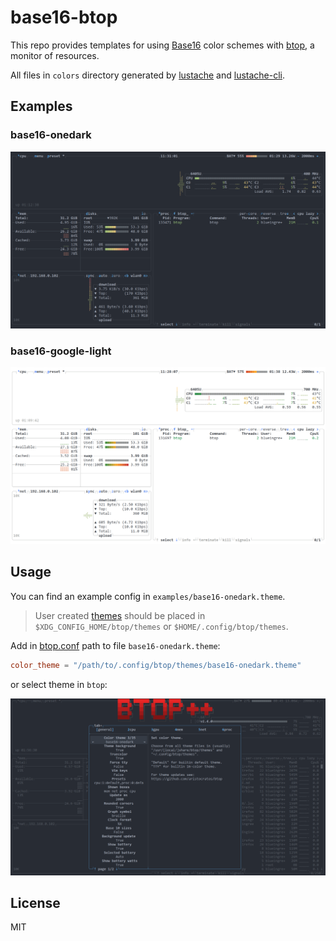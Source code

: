 # base16-btop

<!-- markdownlint-disable MD013 -->

This repo provides templates for using [Base16](https://github.com/tinted-theming/home) color schemes with [btop](https://github.com/aristocratos/btop), a monitor of resources.

All files in `colors` directory generated by [lustache](https://luarocks.org/modules/olivine-labs/lustache) and [lustache-cli](https://github.com/djmattyg007/lustache-cli).

## Examples

### base16-onedark

![Example nwg-dock with base16-onedark colorscheme](./examples/img/onedark.png)

### base16-google-light

![Example nwg-dock with base16-google-light colorscheme](./examples/img/google-light.png)

## Usage

You can find an example config in `examples/base16-onedark.theme`.

> User created [themes](https://github.com/aristocratos/btop?tab=readme-ov-file#themes) should be placed in `$XDG_CONFIG_HOME/btop/themes` or `$HOME/.config/btop/themes`.

Add in [btop.conf](https://github.com/aristocratos/btop?tab=readme-ov-file#configurability) path to file `base16-onedark.theme`:

```conf
color_theme = "/path/to/.config/btop/themes/base16-onedark.theme"
```

or select theme in `btop`:

![Change theme in btop](./examples/img/select-theme-in-btop.png)

## License

MIT
